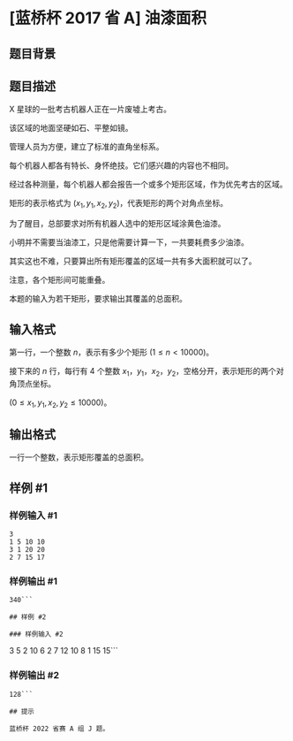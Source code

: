 # [蓝桥杯 2017 省 A] 油漆面积

## 题目背景



## 题目描述

X 星球的一批考古机器人正在一片废墟上考古。

该区域的地面坚硬如石、平整如镜。

管理人员为方便，建立了标准的直角坐标系。

每个机器人都各有特长、身怀绝技。它们感兴趣的内容也不相同。

经过各种测量，每个机器人都会报告一个或多个矩形区域，作为优先考古的区域。

矩形的表示格式为 $(x_1,y_1,x_2,y_2)$，代表矩形的两个对角点坐标。

为了醒目，总部要求对所有机器人选中的矩形区域涂黄色油漆。

小明并不需要当油漆工，只是他需要计算一下，一共要耗费多少油漆。

其实这也不难，只要算出所有矩形覆盖的区域一共有多大面积就可以了。

注意，各个矩形间可能重叠。

本题的输入为若干矩形，要求输出其覆盖的总面积。


## 输入格式


第一行，一个整数 $n$，表示有多少个矩形 $(1 \le n<10000)$。

接下来的 $n$ 行，每行有 $4$ 个整数 $x_1$，$y_1$，$x_2$，$y_2$，空格分开，表示矩形的两个对角顶点坐标。

$(0 \le x_1,y_1,x_2,y_2 \le 10000)$。


## 输出格式

一行一个整数，表示矩形覆盖的总面积。

## 样例 #1

### 样例输入 #1
```
3
1 5 10 10
3 1 20 20
2 7 15 17
```

### 样例输出 #1

```
340```

## 样例 #2

### 样例输入 #2
```
3
5 2 10 6
2 7 12 10
8 1 15 15```

### 样例输出 #2

```
128```

## 提示

蓝桥杯 2022 省赛 A 组 J 题。
